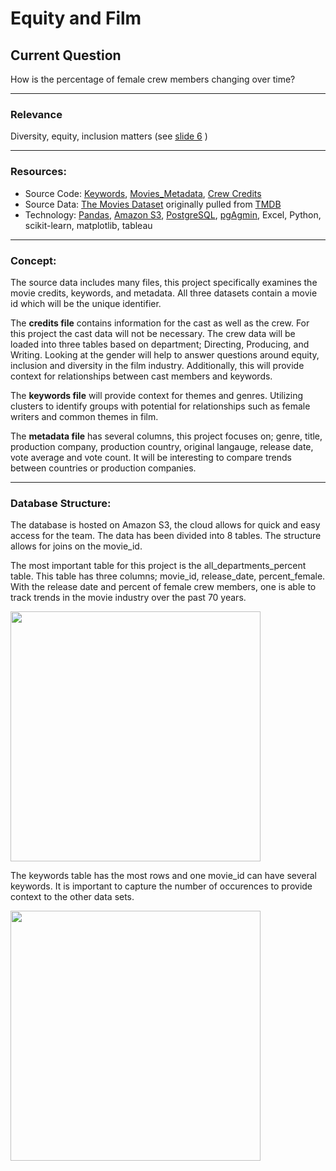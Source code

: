 # Equity and Film 

## Current Question
How is the percentage of female crew members changing over time? 

---
### Relevance
Diversity, equity, inclusion matters (see [slide 6](https://1drv.ms/p/s!AgY9SN2oit84kFzdyb4G3_nUja-r?e=r8Hg0Q)  )

---
### Resources:
* Source Code: [Keywords](keyword_ETL.ipynb), [Movies_Metadata](movies_metadata_ETL.ipynb), [Crew Credits](crew_ETL.ipynb)
* Source Data: [The Movies Dataset](https://www.kaggle.com/datasets/rounakbanik/the-movies-dataset?select=keywords.csv)
originally pulled from [TMDB](https://www.themoviesdb.org)
* Technology: [Pandas](https://pandas.pydata.org/), [Amazon S3](https://aws.amazon.com/s3/?did=ap_card&trk=ap_card), [PostgreSQL](https://www.postgresql.org/), [pgAgmin](https://www.pgadmin.org/), Excel, Python, scikit-learn, matplotlib, tableau
---
### Concept:
The source data includes many files, this project specifically examines the movie credits, keywords, and metadata. All three datasets contain a movie id which will be the unique identifier.

The **credits file** contains information for the cast as well as the crew. For this project the cast data will not be necessary. The crew data will be loaded into three tables based on department; Directing, Producing, and Writing. Looking at the gender will help to answer questions around equity, inclusion and diversity in the film industry. Additionally, this will provide context for relationships between cast members and keywords. 

The **keywords file** will provide context for themes and genres. Utilizing clusters to identify groups with potential for relationships such as female writers and common themes in film. 

The **metadata file** has several columns, this project focuses on; genre, title, production company, production country, original langauge, release date, vote average and vote count. It will be interesting to compare trends between countries or production companies. 

---
### Database Structure:

The database is hosted on Amazon S3, the cloud allows for quick and easy access for the team. The data has been divided into 8 tables. The structure allows for joins on the movie_id. 

The most important table for this project is the all_departments_percent table. This table has three columns; movie_id, release_date, percent_female. With the release date and percent of female crew members, one is able to track trends in the movie industry over the past 70 years. 

<img src="https://github.com/caseygomez/Capstone/blob/main/Images/all_dept_percent.png" height="400">

The keywords table has the most rows and one movie_id can have several keywords. It is important to capture the number of occurences to provide context to the other data sets. 

<img src="https://github.com/caseygomez/Capstone/blob/main/Images/keywords_table.png" height="400">
